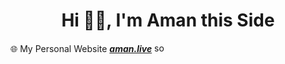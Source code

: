 # <h1 align="center">Hi 👋🏽, I'm Aman this Side</h1>



🌐 My Personal Website **[_aman.live_](https://amanliv.vercel.app/)** <img src="https://raw.githubusercontent.com/sanam2405/sanam2405/main/assets/icons/sos/sos.gif" alt="sos" width="20" height="15"> <br>
